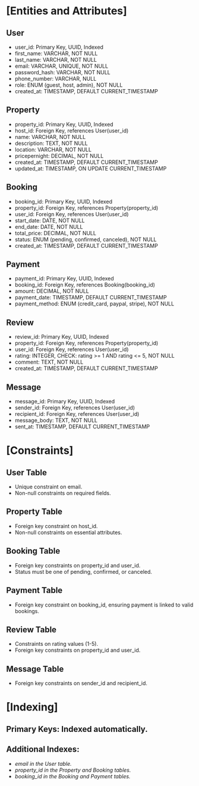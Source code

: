 # [Entities and Attributes]
## User
- user_id: Primary Key, UUID, Indexed
- first_name: VARCHAR, NOT NULL
- last_name: VARCHAR, NOT NULL
- email: VARCHAR, UNIQUE, NOT NULL
- password_hash: VARCHAR, NOT NULL
- phone_number: VARCHAR, NULL
- role: ENUM (guest, host, admin), NOT NULL
- created_at: TIMESTAMP, DEFAULT CURRENT_TIMESTAMP
## Property
- property_id: Primary Key, UUID, Indexed
- host_id: Foreign Key, references User(user_id)
- name: VARCHAR, NOT NULL
- description: TEXT, NOT NULL
- location: VARCHAR, NOT NULL
- pricepernight: DECIMAL, NOT NULL
- created_at: TIMESTAMP, DEFAULT CURRENT_TIMESTAMP
- updated_at: TIMESTAMP, ON UPDATE CURRENT_TIMESTAMP
## Booking
- booking_id: Primary Key, UUID, Indexed
- property_id: Foreign Key, references Property(property_id)
- user_id: Foreign Key, references User(user_id)
- start_date: DATE, NOT NULL
- end_date: DATE, NOT NULL
- total_price: DECIMAL, NOT NULL
- status: ENUM (pending, confirmed, canceled), NOT NULL
- created_at: TIMESTAMP, DEFAULT CURRENT_TIMESTAMP
## Payment
- payment_id: Primary Key, UUID, Indexed
- booking_id: Foreign Key, references Booking(booking_id)
- amount: DECIMAL, NOT NULL
- payment_date: TIMESTAMP, DEFAULT CURRENT_TIMESTAMP
- payment_method: ENUM (credit_card, paypal, stripe), NOT NULL
## Review
- review_id: Primary Key, UUID, Indexed
- property_id: Foreign Key, references Property(property_id)
- user_id: Foreign Key, references User(user_id)
- rating: INTEGER, CHECK: rating >= 1 AND rating <= 5, NOT NULL
- comment: TEXT, NOT NULL
- created_at: TIMESTAMP, DEFAULT CURRENT_TIMESTAMP
## Message
- message_id: Primary Key, UUID, Indexed
- sender_id: Foreign Key, references User(user_id)
- recipient_id: Foreign Key, references User(user_id)
- message_body: TEXT, NOT NULL
- sent_at: TIMESTAMP, DEFAULT CURRENT_TIMESTAMP


# [Constraints]
## User Table
- Unique constraint on email.
- Non-null constraints on required fields.
## Property Table
- Foreign key constraint on host_id.
- Non-null constraints on essential attributes.
## Booking Table
- Foreign key constraints on property_id and user_id.
- Status must be one of pending, confirmed, or canceled.
## Payment Table
- Foreign key constraint on booking_id, ensuring payment is linked to valid bookings.
## Review Table
- Constraints on rating values (1-5).
- Foreign key constraints on property_id and user_id.
## Message Table
- Foreign key constraints on sender_id and recipient_id.


# [Indexing]
## Primary Keys: Indexed automatically.
## Additional Indexes:
- *email in the User table.*
- *property_id in the Property and Booking tables.*
- *booking_id in the Booking and Payment tables.*

